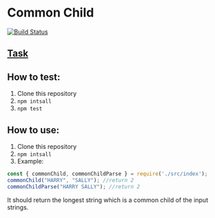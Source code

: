 # Common Child

[![Build Status](https://travis-ci.com/boivlad/common-child.svg?branch=feature%2FMSVLAD-65)](https://travis-ci.com/boivlad/common-child)

## [Task](./common-child.pdf)
## How to test:
1. Clone this repository
2. `npm intsall`
3. `npm test`
## How to use:
1. Clone this repository
2. `npm intsall`
3. Example:
```javascript
const { commonChild, commonChildParse } = require('./src/index');
commonChild("HARRY", "SALLY"); //return 2
commonChildParse("HARRY SALLY"); //return 2 
```
 It should return the longest string which is a common child of the input strings.
